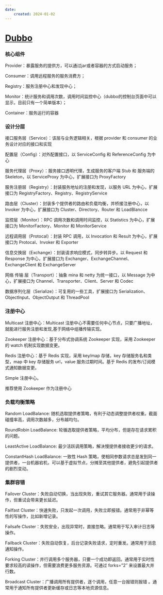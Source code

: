 ```yaml
---
date: 
    created: 2024-01-02
---
```


# [Dubbo](https://cn.dubbo.apache.org/zh-cn/overview/what/)

### 核心组件

Provider：暴露服务的提供方，可以通过jar或者容器的方式启动服务；
    
Consumer：调用远程服务的服务消费方；
    
Registry：服务注册中心和发现中心；

Monitor：统计服务和调用次数，调用时间监控中心（dubbo的控制台页面中可以显示，目前只有一个简单版本）；
    
Container：服务运行的容器

### 设计分层

接口服务层（Service）：该层与业务逻辑相关，根据 provider 和 consumer 的业务设计对应的接口和实现

配置层（Config）：对外配置接口，以 ServiceConfig 和 ReferenceConfig 为中心

服务代理层（Proxy）：服务接口透明代理，生成服务的客户端 Stub 和 服务端的 Skeleton，以 ServiceProxy 为中心，扩展接口为 ProxyFactory

服务注册层（Registry）：封装服务地址的注册和发现，以服务 URL 为中心，扩展接口为 RegistryFactory、Registry、RegistryService

路由层（Cluster）：封装多个提供者的路由和负载均衡，并桥接注册中心，以Invoker 为中心，扩展接口为 Cluster、Directory、Router 和 LoadBlancce

监控层（Monitor）：RPC 调用次数和调用时间监控，以 Statistics 为中心，扩展接口为 MonitorFactory、Monitor 和 MonitorService

远程调用层（Protocal）：封装 RPC 调用，以 Invocation 和 Result 为中心，扩展接口为 Protocal、Invoker 和 Exporter

信息交换层（Exchange）：封装请求响应模式，同步转异步。以 Request 和Response 为中心，扩展接口为 Exchanger、ExchangeChannel、ExchangeClient 和 ExchangeServer

网络 传输 层（Transport）：抽象 mina 和 netty 为统一接口，以 Message 为中心，扩展接口为 Channel、Transporter、Client、Server 和 Codec

数据序列化层（Serialize）：可复用的一些工具，扩展接口为 Serialization、ObjectInput、ObjectOutput 和 ThreadPool



### 注册中心

Multicast 注册中心：Multicast 注册中心不需要任何中心节点，只要广播地址，就能进行服务注册和发现,基于网络中组播传输实现。

Zookeeper 注册中心：基于分布式协调系统 Zookeeper 实现，采用 Zookeeper 的 watch 机制实现数据变更。

Redis 注册中心：基于 Redis 实现，采用 key/map 存储，key 存储服务名和类型，map 中 key 存储服务 url，value 服务过期时间。基于 Redis 的发布/订阅模式通知数据变更。

Simple 注册中心。

推荐使用 Zookeeper 作为注册中心

### 负载均衡策略

Random LoadBalance: 随机选取提供者策略，有利于动态调整提供者权重。截面碰撞率高，调用次数越多，分布越均匀。

RoundRobin LoadBalance: 轮循选取提供者策略，平均分布，但是存在请求累积的问题。

LeastActive LoadBalance: 最少活跃调用策略，解决慢提供者接收更少的请求。

ConstantHash LoadBalance: 一致性 Hash 策略，使相同参数请求总是发到同一提供者，一台机器宕机，可以基于虚拟节点，分摊至其他提供者，避免引起提供者的剧烈变动。

### 集群容错

Failover Cluster：失败自动切换，当出现失败，重试其它服务器。通常用于读操作，但重试会带来更长延迟。

Failfast Cluster：快速失败，只发起一次调用，失败立即报错。通常用于非幂等性的写操作，比如新增记录。

Failsafe Cluster：失败安全，出现异常时，直接忽略。通常用于写入审计日志等操作。

Failback Cluster：失败自动恢复，后台记录失败请求，定时重发。通常用于消息通知操作。

Forking Cluster：并行调用多个服务器，只要一个成功即返回。通常用于实时性要求较高的读操作，但需要浪费更多服务资源。可通过 forks=”2″ 来设置最大并行数。

Broadcast Cluster：广播调用所有提供者，逐个调用，任意一台报错则报错 。通常用于通知所有提供者更新缓存或日志等本地资源信息。

